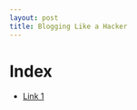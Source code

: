 ```yaml
---
layout: post
title: Blogging Like a Hacker
---
```


# Index

- [Link 1](https://www.markdownguide.org/basic-syntax/#links)
